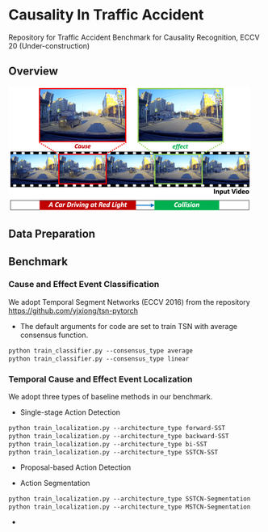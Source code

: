 # Causality In Traffic Accident
Repository for Traffic Accident Benchmark for Causality Recognition, ECCV 20 (Under-construction)

## Overview
<img width="480px" src="overview.png">

## Data Preparation


## Benchmark
### Cause and Effect Event Classification
We adopt Temporal Segment Networks (ECCV 2016) from the repository https://github.com/yjxiong/tsn-pytorch
- The default arguments for code are set to train TSN with average consensus function.
```
python train_classifier.py --consensus_type average
python train_classifier.py --consensus_type linear
```

### Temporal Cause and Effect Event Localization
We adopt three types of baseline methods in our benchmark.

- Single-stage Action Detection
```
python train_localization.py --architecture_type forward-SST
python train_localization.py --architecture_type backward-SST
python train_localization.py --architecture_type bi-SST
python train_localization.py --architecture_type SSTCN-SST
```

- Proposal-based Action Detection


- Action Segmentation
```
python train_localization.py --architecture_type SSTCN-Segmentation
python train_localization.py --architecture_type MSTCN-Segmentation
```

- 
